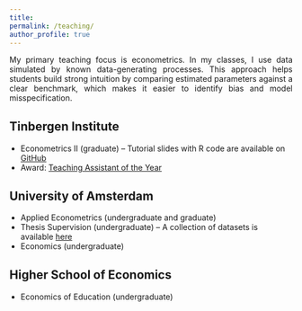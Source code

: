 ```yaml
---
title: 
permalink: /teaching/
author_profile: true
---
```


<p align="justify">  
My primary teaching focus is econometrics. In my classes, I use data simulated by known data-generating processes. This approach helps students build strong intuition by comparing estimated parameters against a clear benchmark, which makes it easier to identify bias and model misspecification.
</p>


<h2 style="margin-top: 30px; font-weight: bold; text-align: left;">Tinbergen Institute</h2>
<ul style="margin-top: 7.5px; margin-left: 0; padding-left: 20px;">
  <li>Econometrics II (graduate) – Tutorial slides with R code are available on <a href="https://github.com/stnavdeev/econometrics">GitHub</a></li>
  <li>Award: <a href="https://tinbergen.nl/news/813/diploma-ceremony-student-cohort-of-2020-2022?year=2022&month=11&day=25">Teaching Assistant of the Year</a></li>
</ul>

<h2 style="margin-top: 30px; font-weight: bold; text-align: left;">University of Amsterdam</h2>
<ul style="margin-top: 7.5px; margin-left: 0; padding-left: 20px;">
  <li>Applied Econometrics (undergraduate and graduate)</li>
  <li>Thesis Supervision (undergraduate) – A collection of datasets is available <a href="https://docs.google.com/spreadsheets/d/1YHLiJQMbPDYfQJPDgdNKVfN1xAvqri1RxvSQaRvr_OE/edit?usp=sharing">here</a></li>
  <li>Economics (undergraduate)</li>
</ul>

<h2 style="margin-top: 30px; font-weight: bold; text-align: left;">Higher School of Economics</h2>
<ul style="margin-top: 7.5px; margin-left: 0; padding-left: 20px;">
  <li>Economics of Education (undergraduate)</li>
</ul>

